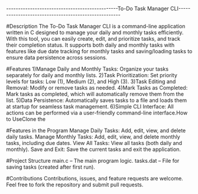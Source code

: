 -----------------------------------------------To-Do Task Manager CLI-----------------------------------------------------

#Description
The To-Do Task Manager CLI is a command-line application written in C designed to manage your daily and monthly tasks efficiently. With this tool, you can easily create, edit, and prioritize tasks, and track their completion status. It supports both daily and monthly tasks with features like due date tracking for monthly tasks and saving/loading tasks to ensure data persistence across sessions.

#Features
1)Manage Daily and Monthly Tasks: Organize your tasks separately for daily and monthly lists.
2)Task Prioritization: Set priority levels for tasks: Low (1), Medium (2), and High (3).
3)Task Editing and Removal: Modify or remove tasks as needed.
4)Mark Tasks as Completed: Mark tasks as completed, which will automatically remove them from the list.
5)Data Persistence: Automatically saves tasks to a file and loads them at startup for seamless task management.
6)Simple CLI Interface: All actions can be performed via a user-friendly command-line interface.How to UseClone the 

#Features in the Program
Manage Daily Tasks: Add, edit, view, and delete daily tasks.
Manage Monthly Tasks: Add, edit, view, and delete monthly tasks, including due dates.
View All Tasks: View all tasks (both daily and monthly).
Save and Exit: Save the current tasks and exit the application.

#Project Structure
main.c – The main program logic.
tasks.dat – File for saving tasks (created after first run).

#Contributions
Contributions, issues, and feature requests are welcome. Feel free to fork the repository and submit pull requests.

